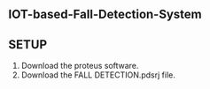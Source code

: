## IOT-based-Fall-Detection-System

## SETUP
1. Download the proteus software.
2. Download the FALL DETECTION.pdsrj file.
